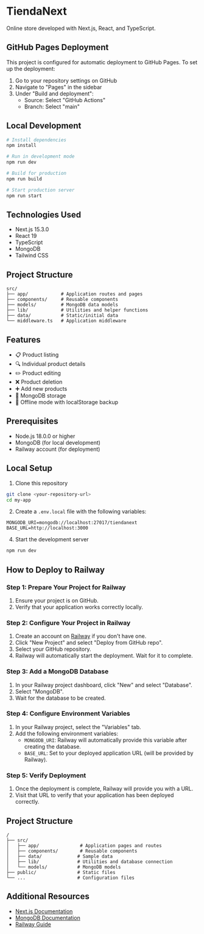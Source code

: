 # TiendaNext

Online store developed with Next.js, React, and TypeScript.

## GitHub Pages Deployment

This project is configured for automatic deployment to GitHub Pages. To set up the deployment:

1. Go to your repository settings on GitHub
2. Navigate to "Pages" in the sidebar
3. Under "Build and deployment":
   - Source: Select "GitHub Actions"
   - Branch: Select "main"

## Local Development

```bash
# Install dependencies
npm install

# Run in development mode
npm run dev

# Build for production
npm run build

# Start production server
npm run start
```

## Technologies Used

- Next.js 15.3.0
- React 19
- TypeScript
- MongoDB
- Tailwind CSS

## Project Structure

```
src/
├── app/            # Application routes and pages
├── components/     # Reusable components
├── models/         # MongoDB data models
├── lib/            # Utilities and helper functions
├── data/           # Static/initial data
└── middleware.ts   # Application middleware
```

## Features

- 📋 Product listing
- 🔍 Individual product details
- ✏️ Product editing
- ❌ Product deletion
- ➕ Add new products
- 💾 MongoDB storage
- 🔄 Offline mode with localStorage backup

## Prerequisites

- Node.js 18.0.0 or higher
- MongoDB (for local development)
- Railway account (for deployment)

## Local Setup

1. Clone this repository
```bash
git clone <your-repository-url>
cd my-app
```

2. Create a `.env.local` file with the following variables:
```
MONGODB_URI=mongodb://localhost:27017/tiendanext
BASE_URL=http://localhost:3000
```

4. Start the development server
```bash
npm run dev
```

## How to Deploy to Railway

### Step 1: Prepare Your Project for Railway

1. Ensure your project is on GitHub.
2. Verify that your application works correctly locally.

### Step 2: Configure Your Project in Railway

1. Create an account on [Railway](https://railway.app/) if you don't have one.
2. Click "New Project" and select "Deploy from GitHub repo".
3. Select your GitHub repository.
4. Railway will automatically start the deployment. Wait for it to complete.

### Step 3: Add a MongoDB Database

1. In your Railway project dashboard, click "New" and select "Database".
2. Select "MongoDB".
3. Wait for the database to be created.

### Step 4: Configure Environment Variables

1. In your Railway project, select the "Variables" tab.
2. Add the following environment variables:
   - `MONGODB_URI`: Railway will automatically provide this variable after creating the database.
   - `BASE_URL`: Set to your deployed application URL (will be provided by Railway).

### Step 5: Verify Deployment

1. Once the deployment is complete, Railway will provide you with a URL.
2. Visit that URL to verify that your application has been deployed correctly.

## Project Structure

```
/
├── src/
│   ├── app/               # Application pages and routes
│   ├── components/        # Reusable components
│   ├── data/             # Sample data
│   ├── lib/              # Utilities and database connection
│   └── models/           # MongoDB models
├── public/               # Static files
└── ...                   # Configuration files
```

## Additional Resources

- [Next.js Documentation](https://nextjs.org/docs)
- [MongoDB Documentation](https://docs.mongodb.com/)
- [Railway Guide](https://docs.railway.app/)
